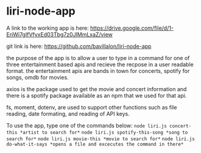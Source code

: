 # liri-node-app

A link to the working app is here: https://drive.google.com/file/d/1-EriWi7gIfVfyxEd03Tbg7z0JlMmLxaZ/view

git link is here: https://github.com/bavillalon/liri-node-app

the purpose of the app is to allow a user to type in a command for one of three entertainment based apis and recieve the recpose in a user readable format.
the entertainment apis are bands in town for concerts, spotify for songs, omdb for movies. 

axios is the package used to get the movie and concert information and there is a spotify package available as an npm that we used for that api.

fs, moment, dotenv, are used to support other functions such as file reading, date formating, and reading of API keys.

To use the app, type one of the commands below:
`node liri.js concert-this *artist to search for*`
`node liri.js spotify-this-song *song to search for*`
`node liri.js movie-this *movie to search for*`
`node liri.js do-what-it-says *opens a file and excecutes the command in there*`


